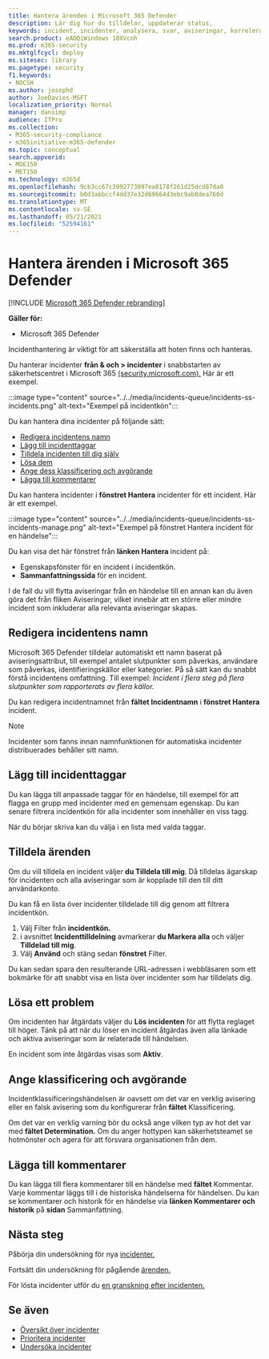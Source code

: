 ```yaml
---
title: Hantera ärenden i Microsoft 365 Defender
description: Lär dig hur du tilldelar, uppdaterar status,
keywords: incident, incidenter, analysera, svar, aviseringar, korrelerade aviseringar, tilldela, uppdatera, status, hantera, klassificering, microsoft, 365, m365
search.product: eADQiWindows 10XVcnh
ms.prod: m365-security
ms.mktglfcycl: deploy
ms.sitesec: library
ms.pagetype: security
f1.keywords:
- NOCSH
ms.author: josephd
author: JoeDavies-MSFT
localization_priority: Normal
manager: dansimp
audience: ITPro
ms.collection:
- M365-security-compliance
- m365initiative-m365-defender
ms.topic: conceptual
search.appverid:
- MOE150
- MET150
ms.technology: m365d
ms.openlocfilehash: 9cb3cc67c3992773897ea8178f261d25dcd87da0
ms.sourcegitcommit: b0d3abbccf4dd37e32d69664d3ebc9ab8dea760d
ms.translationtype: MT
ms.contentlocale: sv-SE
ms.lasthandoff: 05/21/2021
ms.locfileid: "52594161"
---
```

# <a name="manage-incidents-in-microsoft-365-defender"></a>Hantera ärenden i Microsoft 365 Defender

[!INCLUDE [Microsoft 365 Defender rebranding](../includes/microsoft-defender.md)]


**Gäller för:**
- Microsoft 365 Defender

Incidenthantering är viktigt för att säkerställa att hoten finns och hanteras.

Du hanterar incidenter **från & och > incidenter** i snabbstarten av säkerhetscentret i Microsoft 365 [(security.microsoft.com).](https://security.microsoft.com) Här är ett exempel.

:::image type="content" source="../../media/incidents-queue/incidents-ss-incidents.png" alt-text="Exempel på incidentkön":::

Du kan hantera dina incidenter på följande sätt:

- [Redigera incidentens namn](#edit-the-incident-name)
- [Lägg till incidenttaggar](#add-incident-tags)
- [Tilldela incidenten till dig själv](#assign-incidents)
- [Lösa dem](#resolve-an-incident)
- [Ange dess klassificering och avgörande](#set-the-classification-and-determination)
- [Lägga till kommentarer](#add-comments)

Du kan hantera incidenter i **fönstret Hantera** incidenter för ett incident. Här är ett exempel.

:::image type="content" source="../../media/incidents-queue/incidents-ss-incidents-manage.png" alt-text="Exempel på fönstret Hantera incident för en händelse":::

Du kan visa det här fönstret från **länken Hantera** incident på:

- Egenskapsfönster för en incident i incidentkön.
- **Sammanfattningssida** för en incident.

I de fall du vill flytta aviseringar från en händelse till  en annan kan du även göra det från fliken Aviseringar, vilket innebär att en större eller mindre incident som inkluderar alla relevanta aviseringar skapas.

## <a name="edit-the-incident-name"></a>Redigera incidentens namn

Microsoft 365 Defender tilldelar automatiskt ett namn baserat på aviseringsattribut, till exempel antalet slutpunkter som påverkas, användare som påverkas, identifieringskällor eller kategorier. På så sätt kan du snabbt förstå incidentens omfattning. Till exempel: *Incident i flera steg på flera slutpunkter som rapporterats av flera källor.*

Du kan redigera incidentnamnet från **fältet Incidentnamn** i **fönstret Hantera** incident.

> [!NOTE]
> Incidenter som fanns innan namnfunktionen för automatiska incidenter distribuerades behåller sitt namn.

## <a name="add-incident-tags"></a>Lägg till incidenttaggar

Du kan lägga till anpassade taggar för en händelse, till exempel för att flagga en grupp med incidenter med en gemensam egenskap. Du kan senare filtrera incidentkön för alla incidenter som innehåller en viss tagg.

När du börjar skriva kan du välja i en lista med valda taggar.

## <a name="assign-incidents"></a>Tilldela ärenden

Om du vill tilldela en incident väljer **du Tilldela till mig**. Då tilldelas ägarskap för incidenten och alla aviseringar som är kopplade till den till ditt användarkonto.

Du kan få en lista över incidenter tilldelade till dig genom att filtrera incidentkön. 

1. Välj Filter från **incidentkön.**
2. i avsnittet **Incidenttilldelning** avmarkerar **du Markera alla** och väljer **Tilldelad till mig**.
3. Välj **Använd** och stäng sedan **fönstret** Filter.

Du kan sedan spara den resulterande URL-adressen i webbläsaren som ett bokmärke för att snabbt visa en lista över incidenter som har tilldelats dig.

## <a name="resolve-an-incident"></a>Lösa ett problem

Om incidenten har åtgärdats väljer du **Lös incidenten** för att flytta reglaget till höger. Tänk på att när du löser en incident åtgärdas även alla länkade och aktiva aviseringar som är relaterade till händelsen.

En incident som inte åtgärdas visas som **Aktiv**.

## <a name="set-the-classification-and-determination"></a>Ange klassificering och avgörande

Incidentklassificeringshändelsen är oavsett om det var en verklig avisering eller en falsk avisering som du konfigurerar från **fältet** Klassificering. 

Om det var en verklig varning bör du också ange vilken typ av hot det var med **fältet Determination.** Om du anger hottypen kan säkerhetsteamet se hotmönster och agera för att försvara organisationen från dem. 

## <a name="add-comments"></a>Lägga till kommentarer

Du kan lägga till flera kommentarer till en händelse med **fältet** Kommentar. Varje kommentar läggs till i de historiska händelserna för händelsen. Du kan se kommentarer och historik för en händelse via **länken Kommentarer och historik** på **sidan** Sammanfattning.

## <a name="next-steps"></a>Nästa steg

Påbörja din undersökning för nya [incidenter.](investigate-incidents.md)

Fortsätt din undersökning för pågående [ärenden.](investigate-incidents.md)

För lösta incidenter utför du [en granskning efter incidenten.](first-incident-post.md)

## <a name="see-also"></a>Se även

- [Översikt över incidenter](incidents-overview.md)
- [Prioritera incidenter](incident-queue.md)
- [Undersöka incidenter](investigate-incidents.md)
